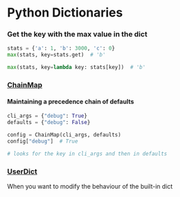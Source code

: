 # Python Dictionaries

### Get the key with the max value in the dict

```python
stats = {'a': 1, 'b': 3000, 'c': 0}
max(stats, key=stats.get)  # 'b'

max(stats, key=lambda key: stats[key])  # 'b'
```

### [ChainMap](https://florimond.dev/en/posts/2018/07/a-practical-usage-of-chainmap-in-python/#example-the-shopping-inventory)

#### Maintaining a precedence chain of defaults

```python
cli_args = {"debug": True}
defaults = {"debug": False}

config = ChainMap(cli_args, defaults)
config["debug"]  # True

# looks for the key in cli_args and then in defaults
```

### [UserDict](https://realpython.com/python-collections-module/#customizing-built-ins-userstring-userlist-and-userdict)

When you want to modify the behaviour of the built-in dict
